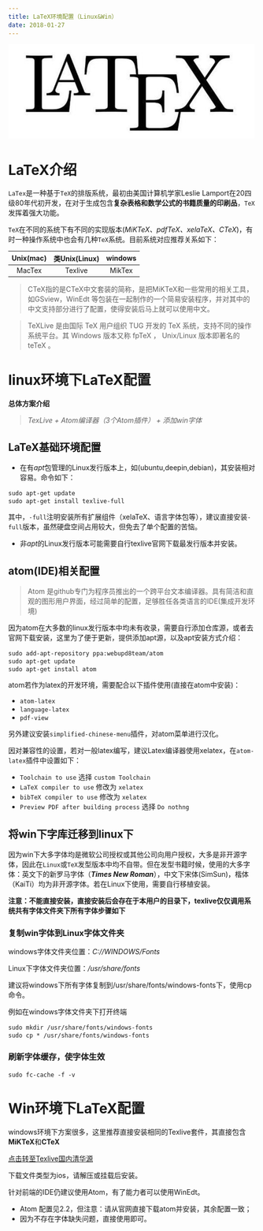 ```yaml
---
title: LaTeX环境配置（Linux&Win）
date: 2018-01-27
---
```


![](https://raw.githubusercontent.com/smilelc3/blog/main/images/LaTeX环境配置（Linux&Win）/u2084003323678625771fm27gp0.jpg)

# LaTeX介绍

`LaTex`是一种基于`TeX`的排版系统，最初由美国计算机学家Leslie Lamport在20四级80年代初开发，在对于生成包含**复杂表格和数学公式的书籍质量的印刷品**，`TeX`发挥着强大功能。

`TeX`在不同的系统下有不同的实现版本(*MiKTeX、pdfTeX、xelaTeX、CTeX*)，有时一种操作系统中也会有几种`TeX`系统。目前系统对应推荐关系如下：

| Unix(mac) | 类Unix(Linux) | windows |
| :-------: | :-----------: | :-----: |
|  MacTex   |    Texlive    | MikTex  |

> CTeX指的是CTeX中文套装的简称，是把MiKTeX和一些常用的相关工具，如GSview，WinEdt 等包装在一起制作的一个简易安装程序，并对其中的中文支持部分进行了配置，使得安装后马上就可以使用中文。

> TeXLive 是由国际 TeX 用户组织 TUG 开发的 TeX 系统，支持不同的操作系统平台。其 Windows 版本又称 fpTeX ， Unix/Linux 版本即著名的 teTeX 。

# linux环境下LaTeX配置

**总体方案介绍**

> *TexLive + Atom编译器（3个Atom插件） + 添加win字体*

## LaTeX基础环境配置

- 在有*apt*包管理的Linux发行版本上，如(ubuntu,deepin,debian)，其安装相对容易。命令如下：

```shell
sudo apt-get update
sudo apt-get install texlive-full
```

其中，`-full`注明安装所有扩展组件（xelaTeX、语言字体包等），建议直接安装`-full`版本，虽然硬盘空间占用较大，但免去了单个配置的苦恼。

- 非*apt*的Linux发行版本可能需要自行texlive官网下载最发行版本并安装。

## atom(IDE)相关配置

> Atom 是github专门为程序员推出的一个跨平台文本编译器。具有简洁和直观的图形用户界面，经过简单的配置，足够胜任各类语言的IDE(集成开发环境)

因为atom在大多数的linux发行版本中均未有收录，需要自行添加仓库源，或者去官网下载安装，这里为了便于更新，提供添加apt源，以及apt安装方式介绍：

```shell
sudo add-apt-repository ppa:webupd8team/atom
sudo apt-get update
sudo apt-get install atom
```

atom若作为latex的开发环境，需要配合以下插件使用(直接在atom中安装)：

- `atom-latex`
- `language-latex`
- `pdf-view`



另外建议安装`simplified-chinese-menu`插件，对atom菜单进行汉化。

因对兼容性的设置，若对一般latex编写，建议Latex编译器使用xelatex，在`atom-latex`插件中设置如下：

- `Toolchain to use` 选择 `custom Toolchain`
- `LaTeX compiler to use` 修改为 `xelatex`
- `bibTeX compiler to use` 修改为 `xelatex`
- `Preview PDF after building process` 选择 `Do nothng`

## 将win下字库迁移到linux下

因为win下大多字体均是微软公司授权或其他公司向用户授权，大多是非开源字体，因此在`Linux`或`TeX`发型版本中均不自带。但在发型书籍时候，使用的大多字体：英文下的新罗马字体（***Times New Roman***），中文下宋体(SimSun)，楷体（KaiTi）均为非开源字体。若在Linux下使用，需要自行移植安装。

**注意：不能直接安装，直接安装后会存在于本用户的目录下，texlive仅仅调用系统共有字体文件夹下所有字体步骤如下**

### 复制win字体到Linux字体文件夹

windows字体文件夹位置：*C://WINDOWS/Fonts*

Linux下字体文件夹位置：*/usr/share/fonts*

建议将windows下所有字体复制到/usr/share/fonts/windows-fonts下，使用cp命令。

例如在windows字体文件夹下打开终端

```shell
sudo mkdir /usr/share/fonts/windows-fonts
sudo cp * /usr/share/fonts/windows-fonts
```

### 刷新字体缓存，使字体生效

```shell
sudo fc-cache -f -v
```

# Win环境下LaTeX配置

windows环境下方案很多，这里推荐直接安装相同的Texlive套件，其直接包含**MiKTeX**和**CTeX**

[点击转至Texlive国内清华源](https://mirrors.tuna.tsinghua.edu.cn/CTAN/systems/texlive/Images/)

下载文件类型为ios，请解压或挂载后安装。

针对前端的IDE仍建议使用Atom，有了能力者可以使用WinEdt。

- Atom 配置见2.2，但注意：请从官网直接下载atom并安装，其余配置一致；
- 因为不存在字体缺失问题，直接使用即可。

